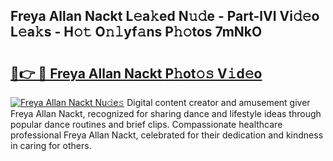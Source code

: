 ## Freya Allan Nackt L𝚎a𝚔ed N𝚞𝚍e - Part-lVI Vi𝚍𝚎o L𝚎a𝚔s - H𝚘𝚝 O𝚗𝚕yf𝚊ns P𝚑𝚘tos 7mNkO

# <h2><a href="http://kf5nby.oniu.top/?m=Freya+Allan+Nackt">🔗👉 🔴 Freya Allan Nackt P𝚑ot𝚘𝚜 V𝚒d𝚎o</a></h2>

[![Freya Allan Nackt Nu𝚍e𝚜](https://i.imgur.com/0qMVB7G.gif)](http://kf5nby.oniu.top/?m=Freya+Allan+Nackt)
Digital content creator and amusement giver Freya Allan Nackt, recognized for sharing dance and lifestyle ideas through popular dance routines and brief clips. Compassionate healthcare professional Freya Allan Nackt, celebrated for their dedication and kindness in caring for others.  

